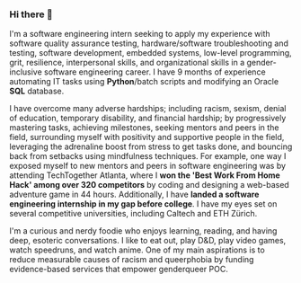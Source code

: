 ### Hi there 👋

I'm a software engineering intern seeking to apply my experience with software quality assurance testing,
hardware/software troubleshooting and testing, software development, embedded systems, low-level
programming, grit, resilience, interpersonal skills, and organizational skills in a gender-inclusive software
engineering career. I have 9 months of experience automating IT tasks using **Python**/batch scripts and modifying an
Oracle **SQL** database.

I have overcome many adverse hardships; including racism, sexism, denial of education, temporary disability, and financial hardship; by progressively mastering tasks, achieving milestones, seeking mentors and peers in the field, surrounding myself with positivity and supportive people in the field, leveraging the adrenaline boost from stress to get tasks done, and bouncing back from setbacks using mindfulness techniques. For example, one way I exposed myself to new mentors and peers in software engineering was by attending TechTogether Atlanta, where I **won the 'Best Work From Home Hack' among over 320 competitors** by coding and designing a web-based adventure game in 44 hours. Additionally, I have **landed a software engineering internship in my gap before college**. I have my eyes set on several competitive universities, including Caltech and ETH Zürich.

I'm a curious and nerdy foodie who enjoys learning, reading, and having deep, esoteric conversations. I like to eat out, play D&D, play video games, watch speedruns, and watch anime. One of my main aspirations is to reduce measurable causes of racism and queerphobia by funding evidence-based services that empower genderqueer POC.

<!--
**JLKwong/JLKwong** is a ✨ _special_ ✨ repository because its `README.md` (this file) appears on your GitHub profile.

Here are some ideas to get you started:

- 🔭 I’m currently working on ...
- 🌱 I’m currently learning ...
- 👯 I’m looking to collaborate on ...
- 🤔 I’m looking for help with ...
- 💬 Ask me about ...
- 📫 How to reach me: ...
- 😄 Pronouns: ...
- ⚡ Fun fact: ...
-->
